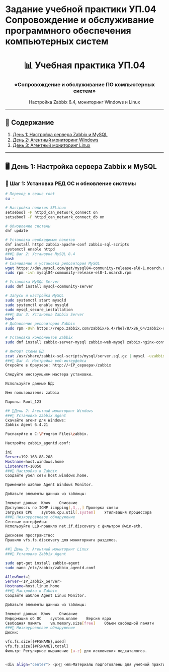 # Задание учебной практики  УП.04 Сопровождение и обслуживание программного обеспечения компьютерных систем

<div align="center">
  <h1>📊 Учебная практика УП.04</h1>
  <h3>«Сопровождение и обслуживание ПО компьютерных систем»</h3>
  <p>Настройка Zabbix 6.4, мониторинг Windows и Linux</p>
</div>

---

## 📌 Содержание
1. [День 1: Настройка сервера Zabbix и MySQL](#-день-1-настройка-сервера-zabbix-и-mysql)
2. [День 2: Агентный мониторинг Windows](#-день-2-агентный-мониторинг-windows)
3. [День 3: Агентный мониторинг Linux](#-день-3-агентный-мониторинг-linux)
   
---

## 🖥️ День 1: Настройка сервера Zabbix и MySQL
### 🔹 Шаг 1: Установка РЕД ОС и обновление системы
```bash
# Переход в сеанс root
su -

# Настройка политик SELinux
setsebool -P httpd_can_network_connect on
setsebool -P httpd_can_network_connect_db on

# Обновление системы
dnf update

# Установка необходимых пакетов
dnf install httpd zabbix-apache-conf zabbix-sql-scripts
systemctl enable httpd
###🔹 Шаг 2: Установка MySQL 8.4
bash
# Скачивание и установка репозитория MySQL
wget https://dev.mysql.com/get/mysql84-community-release-el8-1.noarch.rpm
sudo rpm -ivh mysql84-community-release-el8-1.noarch.rpm

# Установка MySQL Server
sudo dnf install mysql-community-server

# Запуск и настройка MySQL
sudo systemctl start mysqld
sudo systemctl enable mysqld
sudo mysql_secure_installation
###🔹 Шаг 3: Установка Zabbix Server
bash
# Добавление репозитория Zabbix
sudo rpm -Uvh https://repo.zabbix.com/zabbix/6.4/rhel/8/x86_64/zabbix-release-6.4-1.el8.noarch.rpm

# Установка компонентов Zabbix
sudo dnf install zabbix-server-mysql zabbix-web-mysql zabbix-nginx-conf zabbix-sql-scripts zabbix-agent

# Импорт схемы БД
zcat /usr/share/zabbix-sql-scripts/mysql/server.sql.gz | mysql -uzabbix -p zabbix
###🔹 Шаг 4: Настройка веб-интерфейса
Откройте в браузере: http://<IP_сервера>/zabbix

Следуйте инструкциям мастера установки.

Используйте данные БД:

Имя пользователя: zabbix

Пароль: Root_123

## 🐧День 2: Агентный мониторинг Windows
###🔹 Установка Zabbix Agent
Скачайте агент для Windows:
Zabbix Agent 6.4.21

Распакуйте в C:\Program Files\zabbix.

Настройте zabbix_agentd.conf:

ini
Server=192.168.88.208
Hostname=host.windows.home
ListenPort=10050
###🔹 Настройка в Zabbix
Создайте узел сети host.windows.home.

Примените шаблон Agent Windows Monitor.

Добавьте элементы данных из таблицы:

Элемент данных	Ключ	Описание
Доступность по ICMP	icmpping[,3,,,]	Проверка связи
Загрузка CPU	system.cpu.util[,system]	Утилизация процессора
###🔹 Низкоуровневое обнаружение
Сетевые интерфейсы:
Используйте LLD-правило net.if.discovery с фильтром @win-eth.

Дисковое пространство:
Правило vfs.fs.discovery для мониторинга разделов.

##🐧 День 3: Агентный мониторинг Linux
###🔹 Установка Zabbix Agent

sudo apt-get install zabbix-agent
sudo nano /etc/zabbix/zabbix_agentd.conf

AllowRoot=1
Server=<IP_Zabbix_Server>
Hostname=host.linux.home
###🔹 Настройка в Zabbix
Создайте шаблон Agent Linux Monitor.

Добавьте элементы данных из таблицы:

Элемент данных	Ключ	Описание
Информация об ОС	system.uname	Версия ядра
Свободная память	vm.memory.size[free]	Объем свободной памяти
###🔹 Низкоуровневое обнаружение
Диски:

vfs.fs.size[{#FSNAME},used]
vfs.fs.size[{#FSNAME},total]
Фильтр: Регулярное выражение [a-z] для исключения подкаталогов.


<div align="center"> <p>🔹 <em>Материалы подготовлены для учебной практики УП.04</em> 🔹</p> <p>📅 <strong>Дата последнего обновления:</strong> 2025-05-09</p> </div> ```

 

   

